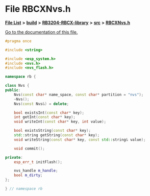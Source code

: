 
# File RBCXNvs.h

[**File List**](files.md) **>** [**build**](dir_4fef79e7177ba769987a8da36c892c5f.md) **>** [**RB3204-RBCX-library**](dir_6e2f6bf38ad600996f360c484704d30b.md) **>** [**src**](dir_2fb57cfb6554052417264f60890e0af6.md) **>** [**RBCXNvs.h**](_r_b_c_x_nvs_8h.md)

[Go to the documentation of this file.](_r_b_c_x_nvs_8h.md) 


````cpp
#pragma once

#include <string>

#include <esp_system.h>
#include <nvs.h>
#include <nvs_flash.h>

namespace rb {

class Nvs {
public:
    Nvs(const char* name_space, const char* partition = "nvs");
    ~Nvs();
    Nvs(const Nvs&) = delete;

    bool existsInt(const char* key);
    int getInt(const char* key);
    void writeInt(const char* key, int value);

    bool existsString(const char* key);
    std::string getString(const char* key);
    void writeString(const char* key, const std::string& value);

    void commit();

private:
    esp_err_t initFlash();

    nvs_handle m_handle;
    bool m_dirty;
};

} // namespace rb
````

